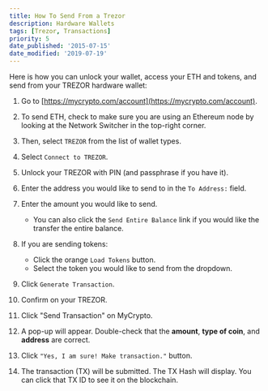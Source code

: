 ```yaml
---
title: How To Send From a Trezor
description: Hardware Wallets
tags: [Trezor, Transactions]
priority: 5
date_published: '2015-07-15'
date_modified: '2019-07-19'
---
```


Here is how you can unlock your wallet, access your ETH and tokens, and send from your TREZOR hardware wallet:

1. Go to [https://mycrypto.com/account](https://mycrypto.com/account).

2. To send ETH, check to make sure you are using an Ethereum node by looking at the Network Switcher in the top-right corner.

3. Then, select `TREZOR` from the list of wallet types.

4. Select `Connect to TREZOR`.

5. Unlock your TREZOR with PIN (and passphrase if you have it).

6. Enter the address you would like to send to in the `To Address:` field.

7. Enter the amount you would like to send.
   * You can also click the `Send Entire Balance` link if you would like the transfer the entire balance.

8. If you are sending tokens:
   * Click the orange `Load Tokens` button.
   * Select the token you would like to send from the dropdown.

9. Click `Generate Transaction`.

10. Confirm on your TREZOR.

11. Click "Send Transaction" on MyCrypto.

12. A pop-up will appear. Double-check that the **amount**, **type of coin**, and **address** are correct.

13. Click `"Yes, I am sure! Make transaction."` button.

14. The transaction (TX) will be submitted. The TX Hash will display. You can click that TX ID to see it on the blockchain.
